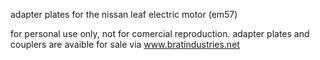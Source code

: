 adapter plates for the nissan leaf electric motor (em57)

for personal use only, not for comercial reproduction.
adapter plates and couplers are avaible for sale via www.bratindustries.net
